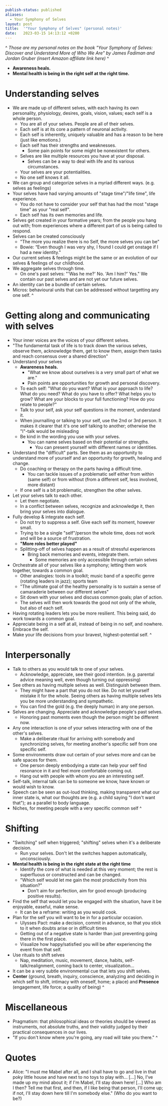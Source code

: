 ```yaml
---
publish-status: published
aliases:
  - Your Symphony of Selves
layout: post
title:  '"Your Symphony of Selves" (personal notes)'
date:   2023-03-15 14:13:12 +0200
---
```

^
_Those are my personal notes on the book "Your Symphony of Selves: Discover and Understand More of Who We Are" by James Fadiman and Jordan Gruber  (insert Amazon affiliate link here)_
^
* **Awareness heals.**
* **Mental health is being in the right self at the right time.**
# Understanding selves
* We are made up of different selves, with each having its own personality, physiology, desires, goals, vision, values; each self is a whole person.
	* You are all of your selves. People are all of their selves.
	* Each self is at its core a pattern of neuronal activity.
	* Each self is inherently, uniquely valuable and has a reason to be here (just like emotions.)
	* Each self has their strengths and weaknesses.
		* Some pain points for some might be nonexistent for others.
	* Selves are like multiple resources you have at your disposal.
		* Selves can be a way to deal with life and its various circumstances.
	* Your selves are your potentialities.
	* No one self knows it all. 
* We can group and categorize selves in a myriad different ways. (e.g. selves as feelings)
* Your selves have had varying amounts of "stage time"/"life time", life experience.
	* You do not have to consider your self that has had the most "stage time" as your "real self".
	* Each self has its own memories and life.
* Selves get created in your formative years; from the people you hang out with; from experiences where a different part of us is being called to respond.
* Selves can be created consciously
	* "The more you realize there is no Self, the more selves you can be"
	* Bowie: “Even though I was very shy, I found I could get onstage if I had a new identity."
* Our current selves & feelings might be the same or an evolution of our selves & feelings of our childhood.
* We aggregate selves through time.
	* On one's past selves: "'Was he me?' No. 'Am I him?' Yes." We contain our past selves and are not yet our future selves.
* An identity can be a bundle of certain selves.
* Micros: behavioural units that can be addressed without targetting any one self.
^
# Getting along and communicating with selves
* Your inner voices are the voices of your different selves.
* "The fundamental task of life is to track down the various selves, observe them, acknowledge them, get to know them, assign them tasks and reach consensus over a shared direction"
* Understand your selves
	* **Awareness heals.**
		* "What we know about ourselves is a very small part of what we are."
		* Pain points are opportunities for growth and personal discovery.
	* To each self: "What do you want? What is your approach to life? What do you need? What do you have to offer? What helps you to grow? What are your blocks to your full functioning? How do you relate to people?"
	* Talk to your self, ask your self questions in the moment, understand it.
	* When journalling or talking to your self, use the 2nd or 3rd person. It makes it clearer that it's one self talking to another; otherwise the "I"-talk would be misleading
	* Be kind in the wording you use with your selves.
		 * You can name selves based on their potential or strengths.
			* You can present yourself with different names or identities.
* Understand the "difficult" parts. See them as an opportunity to understand more of yourself and an opportunity for growth, healing and change.
	* Do coaching or therapy on the parts having a difficult time.
		* You can tackle issues of a problematic self either from within (same self) or from without (from a different self, less involved, more distant)
	* If one self is a bit problematic, strengthen the other selves.
* Let your selves talk to each other.
	* Let them negotiate.
	* In a conflict between selves, recognize and acknowledge it, then bring your selves into dialogue.
* Fully develop & integrate each self.
	* Do not try to suppress a self. Give each self its moment, however small.
	* Trying to be a single "self"/person the whole time, does not work and will be a source of frustration.
	* **"More roles better played"**
	* Splitting-off of selves happen as a result of stressful experiences
		 * Bring back memories and events, integrate them.
			* Some memories are only accessible through certain selves
* Orchestrate all of your selves like a symphony; letting them work together, towards a common goal.
	* Other analogies: tools in a toolkit; music band of a specific genre (rotating leaders in jazz); sports team
	* "The ultimate goal of the healthy personality is to sustain a sense of camaraderie between our different selves"
	* Sit down with your selves and discuss common goals; plan of action.
	* The selves will then work towards the good not only of the whole, but also of each self.
* Having rotating leaders lets you be more resilient. This being said, do work towards a common goal.
* Appreciate being in a self at all, instead of being in no self, and nowhere. Embrace the self.
* Make your life decisions from your bravest, highest-potential self.
^
# Interpersonally
* Talk to others as you would talk to one of your selves.
	* Acknowledge, appreciate, see their good intention. (e.g. parental advice meaning well, even though turning out oppressing)
* See others as having multiple selves as well. Distinguish between them.
	* They might have a part that you do not like. Do not let yourself mistake it for the whole. Seeing others as having multiple selves lets you be more understanding and sympathetic.
	* You can find the gold (e.g. the deeply human) in any one person.
* Selves are changing. Appreciate and acknowledge people's past selves.
	* Honoring past moments even though the person might be different now.
* Any one interaction is one of your selves interacting with one of the other's selves.
	* Make a deliberate ritual for arriving with somebody and synchronizing selves, for meeting another's specific self from one specific self.
* Some environments draw out certain of your selves more and can be safe spaces for them.
	* One person deeply embodying a state can help your self find resonance in it and feel more comfortable coming out.
	* Hang out with people with whom you are an interesting self.
* Self-talk, internal talk can be to someone we know, have known or would wish to know.
* Speech can be seen as out-loud thinking, making transparent what our inner state is, what our thoughts are (e.g. a child saying "I don't want that"); as a parallel to body language.
* Niches, for meeting people with a very specific common self
^
# Shifting
* "Switching" self when triggered; "shifting" selves when it's a deliberate decision.
	* Run your selves. Don't let the switches happen automatically, unconsciously. 
* **Mental health is being in the right state at the right time**
	* Identify the core of what is needed at this very moment; the rest is superfluous or constructed and can be changed.
	* "Which self would let me gain the most productivity from this situation?"
		* Don't aim for perfection, aim for good enough (producing positive results).
* Find the self that would let you be engaged with the situation, have it be enjoyable, easeful, make sense.
	* It can be a reframe: writing as you would cook.
* Plan for the self you will want to be in for a particular occasion.
	* <a name="^ulysses"></a>Ulysses Pact: make a decision, commit in advance, so that you stick to it when doubts arise or in difficult times
	* Getting out of a negative state is harder than just preventing going there in the first place.
	* Visualize how happy/satisfied you will be after experiencing the event from that self.
* Use rituals to shift selves
	* Nap, meditation, music, movement, dance, habits, self-talk/realignment, coming back to center, visualization...
* It can be a very subtle environmental cue that lets you shift selves.
* **Center** (ground, breath, inquiry, conscience, analyzing and deciding in which self to shift, intimacy with oneself, home; a place) and **Presence** (engagement, life force; a quality of being)
^
# Miscellaneous
* Pragmatism: that philosophical ideas or theories should be viewed as instruments, not absolute truths, and their validity judged by their practical consequences in our lives.
* "If you don't know where you're going, any road will take you there."
^
# Quotes
* Alice: "I must me Mabel after all, and I shall have to go and live in that poky little house and have next to no toys to play with... [...] No, I've made up my mind about it; if I'm Mabel, I'll stay down here! [...] Who am I then? Tell me that first, and then, if I like being that person, I'll come up; if not, I'll stay down here till I'm somebody else." (Who do you want to be?)